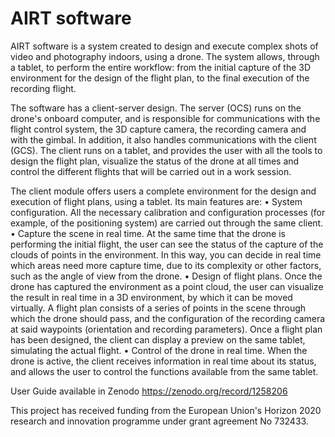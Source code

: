# AIRT software

AIRT software is a system created to design and execute complex shots of video and photography indoors, using a drone. The system allows, through a tablet, to perform the entire workflow: from the initial capture of the 3D environment for the design of the flight plan, to the final execution of the recording flight.

The software has a client-server design. The server (OCS) runs on the drone's onboard computer, and is responsible for communications with the flight control system, the 3D capture camera, the recording camera and with the gimbal. In addition,
it also handles communications with the client (GCS). The client runs on a tablet, and provides the user with all the tools to
design the flight plan, visualize the status of the drone at all times and control the different flights that will be carried out in a work session.

The client module offers users a complete environment for the design and execution of flight plans, using a
tablet. Its main features are:
• System configuration. All the necessary calibration and configuration processes (for example, of the positioning system) are carried
out through the same client.
• Capture the scene in real time. At the same time that the drone is performing the initial flight, the user can see the status of the
capture of the clouds of points in the environment. In this way, you can decide in real time which areas need more capture time, due to
its complexity or other factors, such as the angle of view from the drone.
• Design of flight plans. Once the drone has captured the environment as a point cloud, the user can visualize the result in real time in
a 3D environment, by which it can be moved virtually. A flight plan consists of a series of points in the scene through which the drone
should pass, and the configuration of the recording camera at said waypoints (orientation and recording parameters). Once a flight plan
has been designed, the client can display a preview on the same tablet, simulating the actual flight.
• Control of the drone in real time. When the drone is active, the client receives information in real time about its status, and allows
the user to control the functions available from the same tablet.

User Guide available in Zenodo https://zenodo.org/record/1258206

This project has received funding from the European Union's Horizon 2020 research and innovation programme under grant agreement No 732433.
